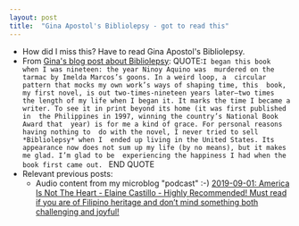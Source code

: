 ```yaml
---
layout: post
title:  "Gina Apostol's Bibliolepsy - got to read this"
---
```

* How did I miss this? Have to read Gina Apostol's Bibliolepsy.
* From [Gina's blog post about Bibliolepsy](https://ginaapostol.wordpress.com/2021/12/31/bibliolepsy/): QUOTE:`I began this book when I was nineteen: the year Ninoy Aquino was  murdered on the tarmac by Imelda Marcos’s goons. In a weird loop, a  circular pattern that mocks my own work’s ways of shaping time, this  book, my first novel, is out two-times-nineteen years later—two times  the length of my life when I began it. It marks the time I became a  writer. To see it in print beyond its home (it was first published in  the Philippines in 1997, winning the country’s National Book Award that  year) is for me a kind of grace. For personal reasons having nothing to  do with the novel, I never tried to sell *Bibliolepsy* when I  ended up living in the United States. Its appearance now does not sum up my life (by no means), but it makes me glad. I’m glad to be  experiencing the happiness I had when the book first came out. ` END QUOTE
* Relevant previous posts:
  * Audio content from my microblog "podcast" :-) [2019-09-01: America Is Not The Heart - Elaine Castillo - Highly Recommended! Must read if you are of Filipino heritage and don’t mind something both challenging and joyful!](https://www.rolandmicroblog.com/2019/09/01/america-is-not.html)